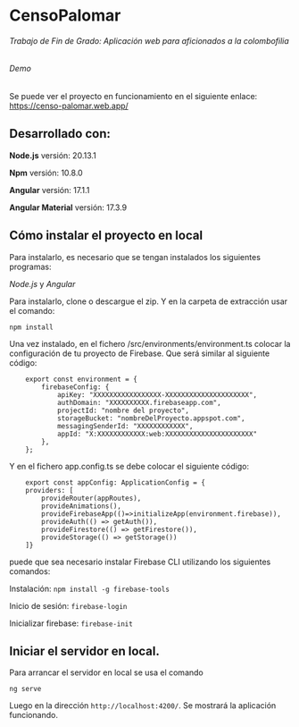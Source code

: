 # CensoPalomar

###### Trabajo de Fin de Grado: Aplicación web para aficionados a la colombofilia

###### Demo

Se puede ver el proyecto en funcionamiento en el siguiente enlace: https://censo-palomar.web.app/

## Desarrollado con:

**Node.js** versión: 20.13.1

**Npm** versión: 10.8.0

**Angular** versión: 17.1.1

**Angular Material** versión: 17.3.9

## Cómo instalar el proyecto en local

Para instalarlo, es necesario que se tengan instalados los siguientes programas:

*Node.js* y *Angular*

Para instalarlo, clone o descargue el zip. Y en la carpeta de extracción usar el comando:

```npm install```

Una vez instalado, en el fichero /src/environments/environment.ts colocar la configuración de tu proyecto de Firebase. Que será similar al siguiente código:

```
    export const environment = {
        firebaseConfig: {
            apiKey: "XXXXXXXXXXXXXXXXX-XXXXXXXXXXXXXXXXXXXXX",
            authDomain: "XXXXXXXXXX.firebaseapp.com",
            projectId: "nombre del proyecto",
            storageBucket: "nombreDelProyecto.appspot.com",
            messagingSenderId: "XXXXXXXXXXXX",
            appId: "X:XXXXXXXXXXXX:web:XXXXXXXXXXXXXXXXXXXXXX"     
        },     
    };
```
Y en el fichero app.config.ts se debe colocar el siguiente código: 

```
    export const appConfig: ApplicationConfig = {
    providers: [
        provideRouter(appRoutes),
        provideAnimations(),
        provideFirebaseApp(()=>initializeApp(environment.firebase)),
        provideAuth(() => getAuth()),
        provideFirestore(() => getFirestore()),
        provideStorage(() => getStorage())
    ]}
```
puede que sea necesario instalar Firebase CLI utilizando los siguientes comandos:

Instalación: ```npm install -g firebase-tools```

Inicio de sesión: ```firebase-login```

Inicializar firebase: ```firebase-init```

## Iniciar el servidor en local.

Para arrancar el servidor en local se usa el comando 

```ng serve```

Luego en la dirección `http://localhost:4200/`. Se mostrará la aplicación funcionando.
